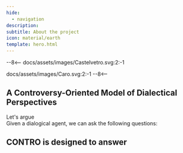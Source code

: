 ```yaml
---
hide:
  - navigation
description:
subtitle: About the project
icon: material/earth
template: hero.html
---
```


<div id="hero-bg" aria-hidden="true" role="presentation" data-search-exclude markdown="span">
--8<--
docs/assets/images/Castelvetro.svg:2:-1

docs/assets/images/Caro.svg:2:-1
--8<--
</div>

<section class="hero">
  <h1>A <span class="emph">Contro</span>versy-Oriented Model of Dialectical Perspectives</h1>
  <div class="md-button" aria-hidden="true" role="presentation" onclick='document.getElementById("quotes").scrollIntoView({ block: "center", behavior: "smooth"})' data-search-exclude>Let's argue</div>
</section>

<section id="quotes" markdown>

<div class="grid cards no-border" markdown hidden>

- > Not even this is left to words, namely, that at any rate they express the mind of the speaker, since a speaker may indeed not know the things about which he speaks.

    ==Augustine of Hippo, *De Magistro*, XIII 42==

- > The reasons (motives) people may have for holding a&nbsp;belief are not always the same as the reasons (grounds) they will offer and accept in defense of a&nbsp;claim.

    ==Frans H. van Eemeren, *Reconstructing Argumentative Discourse*, p. 12==

</div>
</section>

<section id="distill" markdown>

<div class="grid cards no-border" markdown hidden>

- # How to distill an opinion

    Our project aims to formalize how personal perspectives are externalized through argumentation in dialectical contexts. What we are interested in is the *shape* of an argument: when discourse is reconstructed in terms of argumentation structures, the communicative intent of the agents involved emerges with greater clarity.

- ![](assets/images/distill-light.svg#only-light)![](assets/images/distill-dark.svg#only-dark)

</div>

</section>

<section id="questions" markdown>
Given a dialogical agent, we can ask the following questions:

<div class="grid cards" markdown hidden>
- How is their argumentative style characterized?
- What kinds of attacks do they tend to favor?
- What reasons do they put forward during argumentation?
- What reasons are implicit in their arguments?
- How are these reasons reflected in their view of the issue at stake?
</div>

</section>

<section id="overview" markdown>

# CONTRO is designed to answer

<div class="grid cards no-border" markdown hidden>

- :custom-wind:{ .lg .middle }

    **Lean and expressive**
    We developed a lightweight ontology capable of reconstructing argumentative structures in text from minimal annotation of premises and conclusions, leveraging the inferential power of OWL reasoners.

- :custom-ruler-outline:{ .lg .middle .only-light }:custom-ruler:{ .lg .middle .only-dark }

    **Formally grounded**
    CONTRO implements the main features of ASPIC^+^, one of the most widely adopted formalisms for argumentation.

- :custom-brick-outline:{ .lg .middle .only-light }:custom-brick:{ .lg .middle .only-dark }

    **Built on design patterns**
    We chose to build upon the perspectivization ontology design pattern, extending it both extensionally and intensionally to support dialectical contexts.

- :fontawesome-solid-gears:{ .lg .middle }

    **Interoperable by design**
    By adopting DOLCE’s Descriptions and Situations model, the ontology is domain agnostic and supports principled ontological assertions: it can be applied independently of the framework chosen to describe the domain.

</div>

</section>